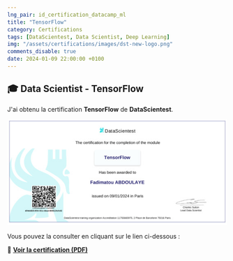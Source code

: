 ```yaml
---
lng_pair: id_certification_datacamp_ml
title: "TensorFlow"
category: Certifications
tags: [DataScientest, Data Scientist, Deep Learning]
img: "/assets/certifications/images/dst-new-logo.png"
comments_disable: true
date: 2024-01-09 22:00:00 +0100
---
```


## 🎓 Data Scientist - TensorFlow

J'ai obtenu la certification **TensorFlow** de **DataScientest**.

![Aperçu de la certification](/assets/certifications/images/16-TensorFlow.jpg)  

Vous pouvez la consulter en cliquant sur le lien ci-dessous :

📜 **[Voir la certification (PDF)](/assets/certifications/datascientist/16-TensorFlow.pdf)** 
